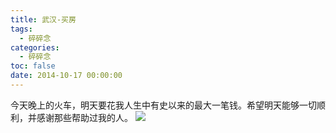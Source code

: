 ```yaml
---
title: 武汉-买房
tags:
  - 碎碎念
categories:
  - 碎碎念
toc: false
date: 2014-10-17 00:00:00
---
```


今天晚上的火车，明天要花我人生中有史以来的最大一笔钱。希望明天能够一切顺利，并感谢那些帮助过我的人。
![](http://qiniu.mnclub.club/attach-e784263ee2532a1eb2a3a7221066059e!detail)